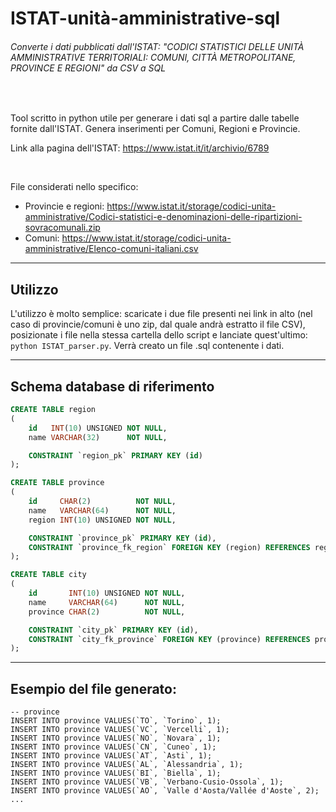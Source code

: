 # ISTAT-unità-amministrative-sql
###### Converte i dati pubblicati dall'ISTAT: "CODICI STATISTICI DELLE UNITÀ AMMINISTRATIVE TERRITORIALI: COMUNI, CITTÀ METROPOLITANE, PROVINCE E REGIONI" da CSV a SQL

<br>

Tool scritto in python utile per generare i dati sql a partire dalle tabelle fornite dall'ISTAT. Genera inserimenti per Comuni, Regioni e Provincie.

Link alla pagina dell'ISTAT: https://www.istat.it/it/archivio/6789

<br>

File considerati nello specifico:
- Provincie e regioni: https://www.istat.it/storage/codici-unita-amministrative/Codici-statistici-e-denominazioni-delle-ripartizioni-sovracomunali.zip
- Comuni: https://www.istat.it/storage/codici-unita-amministrative/Elenco-comuni-italiani.csv

---

## Utilizzo

L'utilizzo è molto semplice: scaricate i due file presenti nei link in alto (nel caso di provincie/comuni è uno zip, dal quale andrà estratto il file CSV), posizionate i file nella stessa cartella dello script e lanciate quest'ultimo: `python ISTAT_parser.py`.
Verrà creato un file .sql contenente i dati.

---

## Schema database di riferimento

```sql
CREATE TABLE region
(
    id   INT(10) UNSIGNED NOT NULL,
    name VARCHAR(32)      NOT NULL,

    CONSTRAINT `region_pk` PRIMARY KEY (id)
);

CREATE TABLE province
(
    id     CHAR(2)          NOT NULL,
    name   VARCHAR(64)      NOT NULL,
    region INT(10) UNSIGNED NOT NULL,

    CONSTRAINT `province_pk` PRIMARY KEY (id),
    CONSTRAINT `province_fk_region` FOREIGN KEY (region) REFERENCES region (id)
);

CREATE TABLE city
(
    id       INT(10) UNSIGNED NOT NULL,
    name     VARCHAR(64)      NOT NULL,
    province CHAR(2)          NOT NULL,

    CONSTRAINT `city_pk` PRIMARY KEY (id),
    CONSTRAINT `city_fk_province` FOREIGN KEY (province) REFERENCES province (id)
);
```

---

## Esempio del file generato:
```
-- province
INSERT INTO province VALUES(`TO`, `Torino`, 1);
INSERT INTO province VALUES(`VC`, `Vercelli`, 1);
INSERT INTO province VALUES(`NO`, `Novara`, 1);
INSERT INTO province VALUES(`CN`, `Cuneo`, 1);
INSERT INTO province VALUES(`AT`, `Asti`, 1);
INSERT INTO province VALUES(`AL`, `Alessandria`, 1);
INSERT INTO province VALUES(`BI`, `Biella`, 1);
INSERT INTO province VALUES(`VB`, `Verbano-Cusio-Ossola`, 1);
INSERT INTO province VALUES(`AO`, `Valle d'Aosta/Vallée d'Aoste`, 2);
...
```
